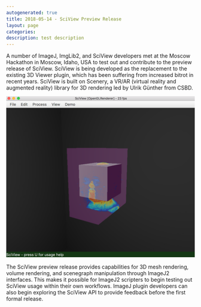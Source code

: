 ```yaml
---
autogenerated: true
title: 2018-05-14 - SciView Preview Release
layout: page
categories: 
description: test description
---
```


A number of ImageJ, ImgLib2, and SciView developers met at the Moscow Hackathon in Moscow, Idaho, USA to test out and contribute to the preview release of SciView. SciView is being developed as the replacement to the existing 3D Viewer plugin, which has been suffering from increased bitrot in recent years. SciView is built on Scenery, a VR/AR (virtual reality and augmented reality) library for 3D rendering led by Ulrik Günther from CSBD.

<img src="/media/SciView preview blockhead.png" width="600"/>

The SciView preview release provides capabilities for 3D mesh rendering, volume rendering, and scenegraph manipulation through ImageJ2 interfaces. This makes it possible for ImageJ2 scripters to begin testing out SciView usage within their own workflows. ImageJ plugin developers can also begin exploring the SciView API to provide feedback before the first formal release.
